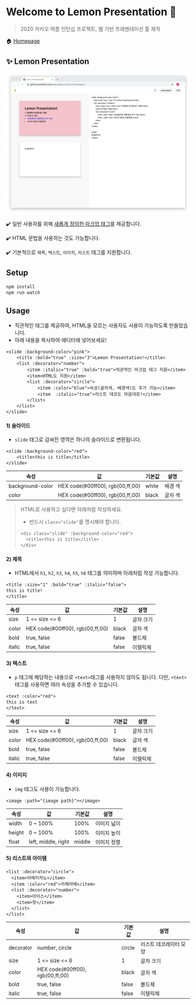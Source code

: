 # Welcome to Lemon Presentation 🍋 

> 2020 카카오 여름 인턴십 프로젝트, 웹 기반 프레젠테이션 툴 제작

🏠 [Homepage](https://github.daumkakao.com/pages/kelley-j/Lemon-Presentation)



## ✨ Lemon Presentation

![homepage](./src/assets/homepage_v1.png)

✔️ 일반 사용자를 위해 [새롭게 정의한 마크업 태그](#usage)를 제공합니다.

✔️ HTML 문법을 사용하는 것도 가능합니다.

✔️ 기본적으로 `제목`, `텍스트`, `이미지`, `리스트` 태그를 지원합니다.



## Setup

```shell
npm install
npm run watch
```



## Usage


- 직관적인 태그를 제공하여, HTML을 모르는 사용자도 사용이 가능하도록 만들었습니다.
- 아래 내용을 복사하여 에디터에 넣어보세요!

```
<slide :background-color="pink">
    <title :bold="true" :size="3">Lemon Presentation!</title>
    <list :decorator="number">
        <item :italic="true" :bold="true">직관적인 마크업 태그 지원</item>
        <item>HTML도 지원</item>
        <list :decorator="circle">
            <item :color="blue">속성(글자색, 배경색)도 추가 가능</item>
            <item  :italic="true">리스트 데코도 마음대로!</item>
        </list>
    </list>
</slide>
```



#### 1) 슬라이드

- `slide` 태그로 감싸진 영역은 하나의 슬라이드로 변환됩니다.

```
<slide :background-color="red">
	<title>this is title</title>
</slide>
```

| 속성             | 값                               | 기본값 | 설명    |
| ---------------- | -------------------------------- | ------ | ------- |
| background-color | HEX code(#00ff00), rgb(00,ff,00) | white  | 배경 색 |
| color            | HEX code(#00ff00), rgb(00,ff,00) | black  | 글자 색 |

> HTML로 사용하고 싶다면 아래처럼 작성하세요.
>
> - 반드시 `class="slide"`를 명시해야 합니다.
>
> ```
> <div class="slide" :background-color="red">
> 	<title>this is title</title>
> </div>
> ```



#### 2) 제목

- HTML에서 `h1`, `h2`, `h3`, `h4`, `h5`, `h6` 태그를 의미하며 아래처럼 작성 가능합니다.

```text
<title :size="1" :bold="true" :italic="false">
this is title!
</title>
```

| 속성   | 값                               | 기본값 | 설명      |
| ------ | -------------------------------- | ------ | --------- |
| size   | 1 <= size <= 6                   | 1      | 글자 크기 |
| color  | HEX code(#00ff00), rgb(00,ff,00) | black  | 글자 색   |
| bold   | true, false                      | false  | 볼드체    |
| italic | true, false                      | false  | 이텔릭체  |



#### 3) 텍스트

- `p` 태그에 해당하는 내용으로 `<text>`태그를 사용하지 않아도 됩니다. 다만, `<text>`태그를 사용하면 여러 속성을 추가할 수 있습니다.

```text
<text :color="red">
this is text
</text>
```

| 속성   | 값                               | 기본값 | 설명      |
| ------ | -------------------------------- | ------ | --------- |
| size   | 1 <= size <= 6                   | 1      | 글자 크기 |
| color  | HEX code(#00ff00), rgb(00,ff,00) | black  | 글자 색   |
| bold   | true, false                      | false  | 볼드체    |
| italic | true, false                      | false  | 이텔릭체  |



#### 4) 이미지

- `img` 태그도 사용이 가능합니다.

```text
<image :path="{image path}"></image>
```

| 속성   | 값                  | 기본값 | 설명        |
| ------ | ------------------- | ------ | ----------- |
| width  | 0 ~ 100%            | 100%   | 이미지 넓이 |
| height | 0 ~ 100%            | 100%   | 이미지 높이 |
| float  | left, middle, right | middle | 이미지 정렬 |



#### 5) 리스트와 아이템

```text
<list :decorator="circle">
  <item>아메리카노</item>
  <item :color="red">카페라떼</item>
  <list :decorator="number">
    <item>아이스</item>
    <item>핫</item>
  </list>
</list>
```

| 속성      | 값                               | 기본값 | 설명                   |
| --------- | -------------------------------- | ------ | ---------------------- |
| decorator | number, circle                   | circle | 리스트 데코레이터 모양 |
| size      | 1 <= size <= 6                   | 1      | 글자 크기              |
| color     | HEX code(#00ff00), rgb(00,ff,00) | black  | 글자 색                |
| bold      | true, false                      | false  | 볼드체                 |
| italic    | true, false                      | false  | 이텔릭체               |






